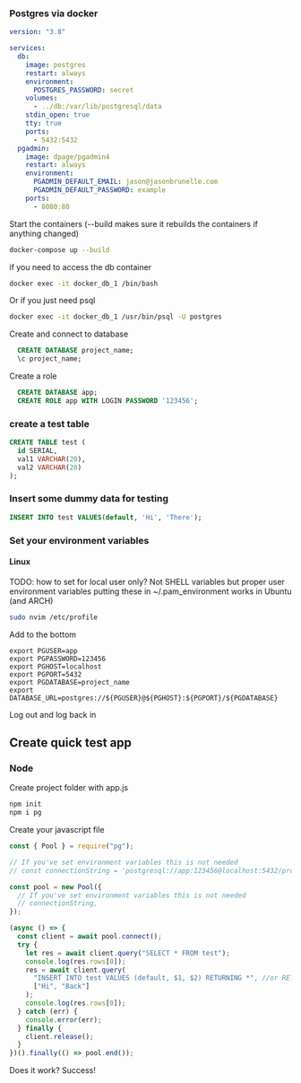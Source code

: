 ### Postgres via docker

```yaml
version: "3.8"

services:
  db:
    image: postgres
    restart: always
    environment:
      POSTGRES_PASSWORD: secret
    volumes:
      - ../db:/var/lib/postgresql/data
    stdin_open: true
    tty: true
    ports:
      - 5432:5432
  pgadmin:
    image: dpage/pgadmin4
    restart: always
    environment:
      PGADMIN_DEFAULT_EMAIL: jason@jasonbrunelle.com
      PGADMIN_DEFAULT_PASSWORD: example
    ports:
      - 8080:80
```

Start the containers (--build makes sure it rebuilds the containers if anything changed)

```sh
docker-compose up --build
```

if you need to access the db container

```sh
docker exec -it docker_db_1 /bin/bash
```

Or if you just need psql

```sh
docker exec -it docker_db_1 /usr/bin/psql -U postgres
```

Create and connect to database

```sql
  CREATE DATABASE project_name;
  \c project_name;
```

Create a role

```sql
  CREATE DATABASE app;
  CREATE ROLE app WITH LOGIN PASSWORD '123456';
```

### create a test table

```sql
CREATE TABLE test (
  id SERIAL,
  val1 VARCHAR(20),
  val2 VARCHAR(20)
);
```

### Insert some dummy data for testing

```sql
INSERT INTO test VALUES(default, 'Hi', 'There');
```

### Set your environment variables

#### Linux
TODO: how to set for local user only? Not SHELL variables but proper user environment variables
putting these in ~/.pam_environment works in Ubuntu (and ARCH)

```sh
sudo nvim /etc/profile
```

Add to the bottom

```
export PGUSER=app
export PGPASSWORD=123456
export PGHOST=localhost
export PGPORT=5432
export PGDATABASE=project_name
export DATABASE_URL=postgres://${PGUSER}@${PGHOST}:${PGPORT}/${PGDATABASE}
```

Log out and log back in

## Create quick test app

### Node
Create project folder with app.js

```sh
npm init
npm i pg
```

Create your javascript file

```javascript
const { Pool } = require("pg");

// If you've set environment variables this is not needed
// const connectionString = 'postgresql://app:123456@localhost:5432/project_name'

const pool = new Pool({
  // If you've set environment variables this is not needed
  // connectionString,
});

(async () => {
  const client = await pool.connect();
  try {
    let res = await client.query("SELECT * FROM test");
    console.log(res.rows[0]);
    res = await client.query(
      "INSERT INTO test VALUES (default, $1, $2) RETURNING *", //or RETURNING id
      ["Hi", "Back"]
    );
    console.log(res.rows[0]);
  } catch (err) {
    console.error(err);
  } finally {
    client.release();
  }
})().finally(() => pool.end());
```

Does it work? Success!